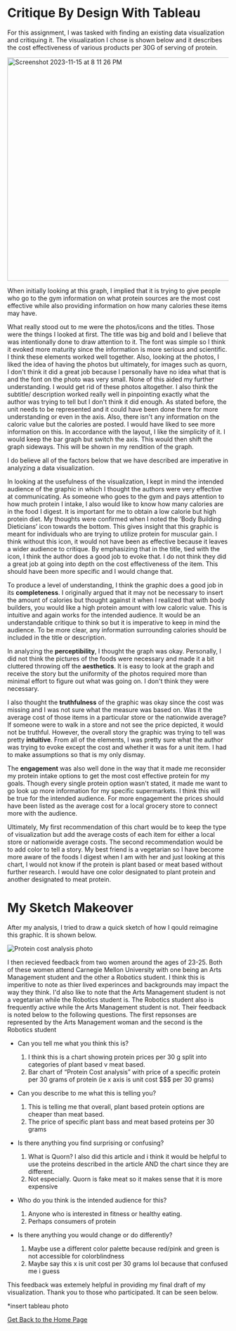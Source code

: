 # Critique By Design With Tableau

For this assignment, I was tasked with finding an existing data visualization and critiquing it. The visualization I chose is shown below and it describes the cost effectiveness of various products per 30G of serving of protein.

<img width="507" alt="Screenshot 2023-11-15 at 8 11 26 PM" src="https://github.com/Haleena426/Phillips-Haleena-Portfolio/assets/149639567/309d8112-4e7f-449b-99bf-95ee832d5f9d">

When initially looking at this graph, I implied that it is trying to give people who go to the gym information on what protein sources are the most cost effective while also providing information on how many calories these items may have.

What really stood out to me were the photos/icons and the titles. Those were the things I looked at first. The title was big and bold and I believe that was intentionally done to draw attention to it. The font was simple so I think it evoked more maturity since the information is more serious and scientific. I think these elements worked well together. Also, looking at the photos, I liked the idea of having the photos but ultimately, for images such as quorn, I don't think it did a great job because I personally have no idea what that is and the font on the photo was very small. None of this aided my further understanding. I would get rid of these photos altogether. I also think the subtitle/ description worked really well in pinpointing exactly what the author was trying to tell but I don't think it did enough. As stated before, the unit needs to be represented and it could have been done there for more understanding or even in the axis. Also, there isn't any information on the caloric value but the calories are posted. I would have liked to see more information on this. In accordance with the layout, I like the simplicity of it. I would keep the bar graph but switch the axis. This would then shift the graph sideways. This will be shown in my rendition of the graph. 

I do believe all of the factors below that we have described are imperative in analyzing a data visualization. 

In looking at the usefulness of the visualization, I kept in mind the intended audience of the graphic in which I thought the authors were very effective at communicating. As someone who goes to the gym and pays attention to how much protein I intake, I also would like to know how many calories are in the food I digest. It is important for me to obtain a low calorie but high protein diet. My thoughts were confirmed when I noted the ‘Body Building Dieticians’ icon towards the bottom. This gives insight that this graphic is meant for individuals who are trying to utilize protein for muscular gain. I think without this icon, it would not have been as effective because it leaves a wider audience to critique. By emphasizing that in the title, tied with the icon, I think the author does a good job to evoke that. I do not think they did a great job at going into depth on the cost effectiveness of the item. This should have been more specific and I would change that. 

To produce a level of understanding, I think the graphic does a good job in its **completeness**. I originally argued that it may not be necessary to insert the amount of calories but thought against it when I realized that with body builders, you would like a high protein amount with low caloric value. This is intuitive and again works for the intended audience. It would be an understandable critique to think so but it is imperative to keep in mind the audience. To be more clear, any information surrounding calories should be included in the title or description. 

In analyzing the **perceptibility**, I thought the graph was okay. Personally, I did not think the pictures of the foods were necessary and made it a bit cluttered throwing off the **aesthetics**. It is easy to look at the graph and receive the story but the uniformity of the photos required more than minimal effort to figure out what was going on. I don't think they were necessary.  

I also thought the **truthfulness** of the graphic was okay since the cost was missing and I was not sure what the measure was based on. Was it the average cost of those items in a particular store or the nationwide average? If someone were to walk in a store and not see the price depicted, it would not be truthful. However, the overall story the graphic was trying to tell was pretty **intuitive**. From all of the elements, I was pretty sure what the author was trying to evoke except the cost and whether it was for a unit item. I had to make assumptions so that is my only dismay. 

The **engagement** was also well done in the way that it made me reconsider my protein intake options to get the most cost effective protein for my goals. Though every single protein option wasn't stated, it made me want to go look up more information for my specific supermarkets. I think this will be true for the intended audience. For more engagement the prices should have been listed as the average cost for a local grocery store to connect more with the audience. 

Ultimately, My first recommendation of this chart would be to keep the type of visualization but add the average costs of each item for either a local store or nationwide average costs. The second recommendation would be to add color to tell a story. My best friend is a vegetarian so I have become more aware of the foods I digest when I am with her and just looking at this chart, I would not know if the protein is plant based or meat based without further research. I would have one color designated to plant protein and another designated to meat protein. 

# My Sketch Makeover

After my analysis, I tried to draw a quick sketch of how I qould reimagine this graphic. It is shown below. 

![Protein cost analysis photo](https://github.com/Haleena426/Phillips-Haleena-Portfolio/assets/149639567/f8ad981d-e583-4749-8c2c-74671bef3818)

I then recieved feedback from two women around the ages of 23-25. Both of these women attend Carnegie Mellon University with one being an Arts Management student and the other a Robotics student. I think this is imperitive to note as thier lived experinces and backgrounds may impact the way they think. I'd also like to note that the Arts Management student is not a vegetarian while the Robotics student is. The Robotics student also is frequently active while the Arts Management student is not. Their feedback is noted below to the following questions. The first repsonses are represented by the Arts Management woman and the second is the Robotics student

* Can you tell me what you think this is?
  1. I think this is a chart showing protein prices per 30 g split into categories of plant based v meat based.
  2. Bar chart of “Protein Cost analysis” with price of a specific protein per 30 grams of protein (ie x axis is unit cost $$$ per 30 grams)

* Can you describe to me what this is telling you?
  1. This is telling me that overall, plant based protein options are cheaper than meat based.
  2. The price of specific plant bass and meat based proteins per 30 grams
     
* Is there anything you find surprising or confusing?
  1. What is Quorn? I also did this article and i think it would be helpful to use the proteins described in the article AND the chart since they are different.
  2. Not especially. Quorn is fake meat so it makes sense that it is more expensive 

* Who do you think is the intended audience for this?
  1. Anyone who is interested in fitness or healthy eating.
  2. Perhaps consumers of protein

* Is there anything you would change or do differently?
  1. Maybe use a different color palette because red/pink and green is not accessible for colorblindness
  2. Maybe say this x is unit cost per 30 grams lol because that confused me i guess

This feedback was extemely helpful in providing my final draft of my visualization. Thank you to those who participated. It can be seen below. 

*insert tableau photo

[Get Back to the Home Page](https://haleena426.github.io/Phillips-Haleena-Portfolio/)
